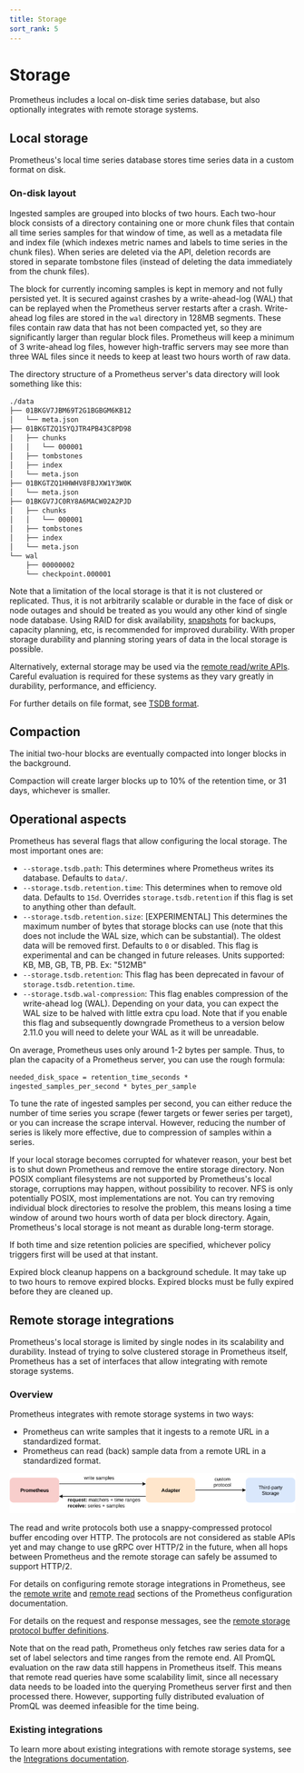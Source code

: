 ```yaml
---
title: Storage
sort_rank: 5
---
```


# Storage

Prometheus includes a local on-disk time series database, but also optionally integrates with remote storage systems.

## Local storage

Prometheus's local time series database stores time series data in a custom format on disk.

### On-disk layout

Ingested samples are grouped into blocks of two hours. Each two-hour block consists of a directory containing one or more chunk files that contain all time series samples for that window of time, as well as a metadata file and index file (which indexes metric names and labels to time series in the chunk files). When series are deleted via the API, deletion records are stored in separate tombstone files (instead of deleting the data immediately from the chunk files).

The block for currently incoming samples is kept in memory and not fully persisted yet. It is secured against crashes by a write-ahead-log (WAL) that can be replayed when the Prometheus server restarts after a crash. Write-ahead log files are stored in the `wal` directory in 128MB segments. These files contain raw data that has not been compacted yet, so they are significantly larger than regular block files. Prometheus will keep a minimum of 3 write-ahead log files, however high-traffic servers may see more than three WAL files since it needs to keep at least two hours worth of raw data.

The directory structure of a Prometheus server's data directory will look something like this:

```
./data
├── 01BKGV7JBM69T2G1BGBGM6KB12
│   └── meta.json
├── 01BKGTZQ1SYQJTR4PB43C8PD98
│   ├── chunks
│   │   └── 000001
│   ├── tombstones
│   ├── index
│   └── meta.json
├── 01BKGTZQ1HHWHV8FBJXW1Y3W0K
│   └── meta.json
├── 01BKGV7JC0RY8A6MACW02A2PJD
│   ├── chunks
│   │   └── 000001
│   ├── tombstones
│   ├── index
│   └── meta.json
└── wal
    ├── 00000002
    └── checkpoint.000001
```


Note that a limitation of the local storage is that it is not clustered or replicated. Thus, it is not arbitrarily scalable or durable in the face of disk or node outages and should be treated as you would any other kind of single node database. Using RAID for disk availability, [snapshots](https://prometheus.io/docs/prometheus/latest/querying/api/#snapshot) for backups, capacity planning, etc, is recommended for improved durability. With proper storage durability and planning storing years of data in the local storage is possible.

Alternatively, external storage may be used via the [remote read/write APIs](https://prometheus.io/docs/operating/integrations/#remote-endpoints-and-storage). Careful evaluation is required for these systems as they vary greatly in durability, performance, and efficiency.

For further details on file format, see [TSDB format](https://github.com/prometheus/prometheus/blob/master/tsdb/docs/format/README.md).

## Compaction

The initial two-hour blocks are eventually compacted into longer blocks in the background.

Compaction will create larger blocks up to 10% of the retention time, or 31 days, whichever is smaller.

## Operational aspects

Prometheus has several flags that allow configuring the local storage. The most important ones are:

* `--storage.tsdb.path`: This determines where Prometheus writes its database. Defaults to `data/`.
* `--storage.tsdb.retention.time`: This determines when to remove old data. Defaults to `15d`. Overrides `storage.tsdb.retention` if this flag is set to anything other than default.
* `--storage.tsdb.retention.size`: [EXPERIMENTAL] This determines the maximum number of bytes that storage blocks can use (note that this does not include the WAL size, which can be substantial). The oldest data will be removed first. Defaults to `0` or disabled. This flag is experimental and can be changed in future releases. Units supported: KB, MB, GB, TB, PB. Ex: "512MB"
* `--storage.tsdb.retention`: This flag has been deprecated in favour of `storage.tsdb.retention.time`.
* `--storage.tsdb.wal-compression`: This flag enables compression of the write-ahead log (WAL). Depending on your data, you can expect the WAL size to be halved with little extra cpu load. Note that if you enable this flag and subsequently downgrade Prometheus to a version below 2.11.0 you will need to delete your WAL as it will be unreadable.

On average, Prometheus uses only around 1-2 bytes per sample. Thus, to plan the capacity of a Prometheus server, you can use the rough formula:

```
needed_disk_space = retention_time_seconds * ingested_samples_per_second * bytes_per_sample
```

To tune the rate of ingested samples per second, you can either reduce the number of time series you scrape (fewer targets or fewer series per target), or you can increase the scrape interval. However, reducing the number of series is likely more effective, due to compression of samples within a series.

If your local storage becomes corrupted for whatever reason, your best bet is to shut down Prometheus and remove the entire storage directory. Non POSIX compliant filesystems are not supported by Prometheus's local storage, corruptions may happen, without possibility to recover. NFS is only potentially POSIX, most implementations are not. You can try removing individual block directories to resolve the problem, this means losing a time window of around two hours worth of data per block directory. Again, Prometheus's local storage is not meant as durable long-term storage.

If both time and size retention policies are specified, whichever policy triggers first will be used at that instant.

Expired block cleanup happens on a background schedule. It may take up to two hours to remove expired blocks. Expired blocks must be fully expired before they are cleaned up.

## Remote storage integrations

Prometheus's local storage is limited by single nodes in its scalability and durability. Instead of trying to solve clustered storage in Prometheus itself, Prometheus has a set of interfaces that allow integrating with remote storage systems.

### Overview

Prometheus integrates with remote storage systems in two ways:

* Prometheus can write samples that it ingests to a remote URL in a standardized format.
* Prometheus can read (back) sample data from a remote URL in a standardized format.

![Remote read and write architecture](images/remote_integrations.png)

The read and write protocols both use a snappy-compressed protocol buffer encoding over HTTP. The protocols are not considered as stable APIs yet and may change to use gRPC over HTTP/2 in the future, when all hops between Prometheus and the remote storage can safely be assumed to support HTTP/2.

For details on configuring remote storage integrations in Prometheus, see the [remote write](configuration/configuration.md#remote_write) and [remote read](configuration/configuration.md#remote_read) sections of the Prometheus configuration documentation.

For details on the request and response messages, see the [remote storage protocol buffer definitions](https://github.com/prometheus/prometheus/blob/master/prompb/remote.proto).

Note that on the read path, Prometheus only fetches raw series data for a set of label selectors and time ranges from the remote end. All PromQL evaluation on the raw data still happens in Prometheus itself. This means that remote read queries have some scalability limit, since all necessary data needs to be loaded into the querying Prometheus server first and then processed there. However, supporting fully distributed evaluation of PromQL was deemed infeasible for the time being.

### Existing integrations

To learn more about existing integrations with remote storage systems, see the [Integrations documentation](https://prometheus.io/docs/operating/integrations/#remote-endpoints-and-storage).
